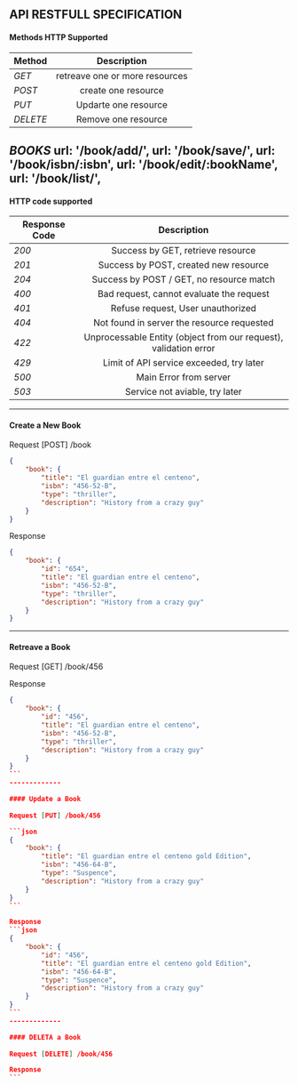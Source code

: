 ## API RESTFULL SPECIFICATION


#### Methods HTTP Supported
| Method        | Description                     |
| ------------- |:-------------------------------:|
| *GET*         | retreave one or more resources  |
| *POST*        | create one resource             |
| *PUT*         | Updarte one resource            |
| *DELETE*      | Remove one resource             |

*BOOKS*
url: '/book/add/',
url: '/book/save/',
url: '/book/isbn/:isbn',
url: '/book/edit/:bookName',
url: '/book/list/',
--------

#### HTTP code supported
| Response Code | Description                                                      |
| ------------- |:----------------------------------------------------------------:|
| *200*         | Success by GET, retrieve resource                                |
| *201*         | Success by POST, created new resource                            |
| *204*         | Success by POST / GET, no resource match                         |
| *400*         | Bad request, cannot evaluate the request                         |
| *401*         | Refuse request, User unauthorized                                |
| *404*         | Not found in server the resource requested                       |
| *422*         | Unprocessable Entity (object from our request), validation error |
| *429*         | Limit of API service exceeded, try later                         |
| *500*         | Main Error from server                                           |
| *503*         | Service not aviable, try later                                   |
--------

#### Create a New Book

Request [POST] /book

```json
{
    "book": {
        "title": "El guardian entre el centeno",
        "isbn": "456-52-B",
        "type": "thriller",
        "description": "History from a crazy guy"
    }
}
```

Response

```json
{
    "book": {
        "id": "654",
        "title": "El guardian entre el centeno",
        "isbn": "456-52-B",
        "type": "thriller",
        "description": "History from a crazy guy"
    }
}
```
-------------

#### Retreave a Book

Request [GET] /book/456

Response
``````json
{
    "book": {
        "id": "456",
        "title": "El guardian entre el centeno",
        "isbn": "456-52-B",
        "type": "thriller",
        "description": "History from a crazy guy"
    }
}
```
-------------

#### Update a Book
    
Request [PUT] /book/456

```json
{
    "book": {
        "title": "El guardian entre el centeno gold Edition",
        "isbn": "456-64-B",
        "type": "Suspence",
        "description": "History from a crazy guy"
    }
}
```

Response
```json
{
    "book": {
        "id": "456",
        "title": "El guardian entre el centeno gold Edition",
        "isbn": "456-64-B",
        "type": "Suspence",
        "description": "History from a crazy guy"
    }
}
```
-------------

#### DELETA a Book
    
Request [DELETE] /book/456

Response
```